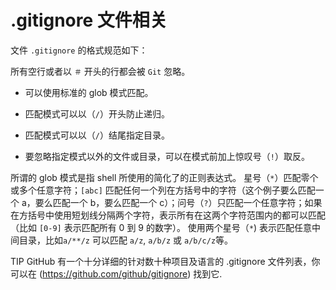 # .gitignore 文件相关

文件 `.gitignore` 的格式规范如下：

所有空行或者以 `＃` 开头的行都会被 `Git` 忽略。

 * 可以使用标准的 glob 模式匹配。

 * 匹配模式可以以（`/`）开头防止递归。

 * 匹配模式可以以（`/`）结尾指定目录。

 * 要忽略指定模式以外的文件或目录，可以在模式前加上惊叹号（`!`）取反。

所谓的 glob 模式是指 shell 所使用的简化了的正则表达式。 星号（`*`）匹配零个或多个任意字符；`[abc]` 匹配任何一个列在方括号中的字符（这个例子要么匹配一个 a，要么匹配一个 b，要么匹配一个 c）；问号（`?`）只匹配一个任意字符；如果在方括号中使用短划线分隔两个字符，表示所有在这两个字符范围内的都可以匹配（比如 `[0-9]` 表示匹配所有 0 到 9 的数字）。 使用两个星号（`*`) 表示匹配任意中间目录，比如`a/**/z` 可以匹配 `a/z`, `a/b/z` 或 `a/b/c/z`等。

TIP
GitHub 有一个十分详细的针对数十种项目及语言的 .gitignore 文件列表，你可以在 (https://github.com/github/gitignore) 找到它.
